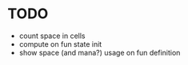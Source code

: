 # TODO

- count space in cells
- compute on fun state init
- show space (and mana?) usage on fun definition
